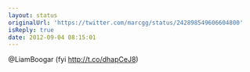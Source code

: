 ```yaml
---
layout: status
originalUrl: 'https://twitter.com/marcgg/status/242898549606604800'
isReply: true
date: 2012-09-04 08:15:01
---
```


@LiamBoogar (fyi http://t.co/dhapCeJ8)
